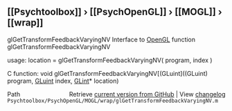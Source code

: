 ## [[Psychtoolbox]] &#8250; [[PsychOpenGL]] &#8250; [[MOGL]] &#8250; [[wrap]]

glGetTransformFeedbackVaryingNV  Interface to [OpenGL](OpenGL) function glGetTransformFeedbackVaryingNV  
  
usage:  location = glGetTransformFeedbackVaryingNV( program, index )  
  
C function:  void glGetTransformFeedbackVaryingNV[(GLuint]((GLuint) program, [GLuint](GLuint) index, [GLint](GLint)\* location)  




<div class="code_header" style="text-align:right;">
  <span style="float:left;">Path&nbsp;&nbsp;</span> <span class="counter">Retrieve <a href=
  "https://raw.github.com/Psychtoolbox-3/Psychtoolbox-3/beta/Psychtoolbox/PsychOpenGL/MOGL/wrap/glGetTransformFeedbackVaryingNV.m">current version from GitHub</a> | View <a href=
  "https://github.com/Psychtoolbox-3/Psychtoolbox-3/commits/beta/Psychtoolbox/PsychOpenGL/MOGL/wrap/glGetTransformFeedbackVaryingNV.m">changelog</a></span>
</div>
<div class="code">
  <code>Psychtoolbox/PsychOpenGL/MOGL/wrap/glGetTransformFeedbackVaryingNV.m</code>
</div>

